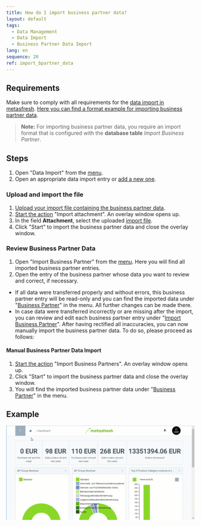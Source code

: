 ```yaml
---
title: How do I import business partner data?
layout: default
tags:
  - Data Management
  - Data Import
  - Business Partner Data Import
lang: en
sequence: 20
ref: import_bpartner_data
---
```


## Requirements
Make sure to comply with all requirements for the [data import in metasfresh](Data_import_metasfresh). [Here you can find a format example for importing business partner data](Import_format_example_bpartner).
 >**Note:** For importing business partner data, you require an import format that is configured with the **database table** *Import Business Partner*.

## Steps
1. Open "Data Import" from the [menu](Menu).
1. Open an appropriate data import entry or [add a new one](Add_new_data_import_entry).

### Upload and import the file
1. [Upload your import file containing the business partner data](File_handling).
1. [Start the action](StartAction) "Import attachment". An overlay window opens up.
1. In the field **Attachment**, select the uploaded [import file](Import_file_useful_tips).
1. Click "Start" to import the business partner data and close the overlay window.

### Review Business Partner Data
1. Open "Import Business Partner" from the [menu](Menu). Here you will find all imported business partner entries.
1. Open the entry of the business partner whose data you want to review and correct, if necessary.
 - If all data were transferred properly and without errors, this business partner entry will be read-only and you can find the imported data under "[Business Partner](Menu)" in the menu. All further changes can be made there.
 - In case data were transferred incorrectly or are missing after the import, you can review and edit each business partner entry under "[Import Business Partner](Menu)". After having rectified all inaccuracies, you can now manually import the business partner data. To do so, please proceed as follows:

#### Manual Business Partner Data Import
1. [Start the action](StartAction) "Import Business Partners". An overlay window opens up.
1. Click "Start" to import the business partner data and close the overlay window.
1. You will find the imported business partner data under "[Business Partner](Menu)" in the menu.

## Example
![](assets/Import_BPartner_data.gif)
